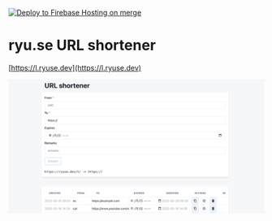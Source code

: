 [![Deploy to Firebase Hosting on merge](https://github.com/xryuseix/ryu.se/actions/workflows/firebase-hosting-merge.yml/badge.svg)](https://github.com/xryuseix/ryu.se/actions/workflows/firebase-hosting-merge.yml)

# ryu.se URL shortener

[https://l.ryuse.dev](https://l.ryuse.dev)

![toppage](image.png)